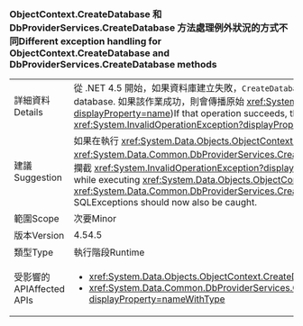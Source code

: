 ### <a name="different-exception-handling-for-objectcontextcreatedatabase-and-dbproviderservicescreatedatabase-methods"></a><span data-ttu-id="7cf3a-101">ObjectContext.CreateDatabase 和 DbProviderServices.CreateDatabase 方法處理例外狀況的方式不同</span><span class="sxs-lookup"><span data-stu-id="7cf3a-101">Different exception handling for ObjectContext.CreateDatabase and DbProviderServices.CreateDatabase methods</span></span>

|   |   |
|---|---|
|<span data-ttu-id="7cf3a-102">詳細資料</span><span class="sxs-lookup"><span data-stu-id="7cf3a-102">Details</span></span>|<span data-ttu-id="7cf3a-103">從 .NET 4.5 開始，如果資料庫建立失敗，<code>CreateDatabase</code> 方法會嘗試卸除空白資料庫。</span><span class="sxs-lookup"><span data-stu-id="7cf3a-103">Beginning in .NET 4.5, if database creation fails, <code>CreateDatabase</code> methods will attempt to drop the empty database.</span></span> <span data-ttu-id="7cf3a-104">如果該作業成功，則會傳播原始 <xref:System.Data.SqlClient.SqlException?displayProperty=name> (而不是在 .NET 4.0 中一律擲回的 <xref:System.InvalidOperationException?displayProperty=name>)</span><span class="sxs-lookup"><span data-stu-id="7cf3a-104">If that operation succeeds, the original <xref:System.Data.SqlClient.SqlException?displayProperty=name> will be propagated (instead of the <xref:System.InvalidOperationException?displayProperty=name> that was always thrown in .NET 4.0)</span></span>|
|<span data-ttu-id="7cf3a-105">建議</span><span class="sxs-lookup"><span data-stu-id="7cf3a-105">Suggestion</span></span>|<span data-ttu-id="7cf3a-106">如果在執行 <xref:System.Data.Objects.ObjectContext.CreateDatabase> 或 <xref:System.Data.Common.DbProviderServices.CreateDatabase(System.Data.Common.DbConnection,System.Nullable{System.Int32},System.Data.Metadata.Edm.StoreItemCollection)> 時攔截 <xref:System.InvalidOperationException?displayProperty=name>，現在也應該要攔截 SQLException。</span><span class="sxs-lookup"><span data-stu-id="7cf3a-106">When catching an <xref:System.InvalidOperationException?displayProperty=name> while executing <xref:System.Data.Objects.ObjectContext.CreateDatabase> or <xref:System.Data.Common.DbProviderServices.CreateDatabase(System.Data.Common.DbConnection,System.Nullable{System.Int32},System.Data.Metadata.Edm.StoreItemCollection)>, SQLExceptions should now also be caught.</span></span>|
|<span data-ttu-id="7cf3a-107">範圍</span><span class="sxs-lookup"><span data-stu-id="7cf3a-107">Scope</span></span>|<span data-ttu-id="7cf3a-108">次要</span><span class="sxs-lookup"><span data-stu-id="7cf3a-108">Minor</span></span>|
|<span data-ttu-id="7cf3a-109">版本</span><span class="sxs-lookup"><span data-stu-id="7cf3a-109">Version</span></span>|<span data-ttu-id="7cf3a-110">4.5</span><span class="sxs-lookup"><span data-stu-id="7cf3a-110">4.5</span></span>|
|<span data-ttu-id="7cf3a-111">類型</span><span class="sxs-lookup"><span data-stu-id="7cf3a-111">Type</span></span>|<span data-ttu-id="7cf3a-112">執行階段</span><span class="sxs-lookup"><span data-stu-id="7cf3a-112">Runtime</span></span>|
|<span data-ttu-id="7cf3a-113">受影響的 API</span><span class="sxs-lookup"><span data-stu-id="7cf3a-113">Affected APIs</span></span>|<ul><li><xref:System.Data.Objects.ObjectContext.CreateDatabase?displayProperty=nameWithType></li><li><xref:System.Data.Common.DbProviderServices.CreateDatabase(System.Data.Common.DbConnection,System.Nullable{System.Int32},System.Data.Metadata.Edm.StoreItemCollection)?displayProperty=nameWithType></li></ul>|

